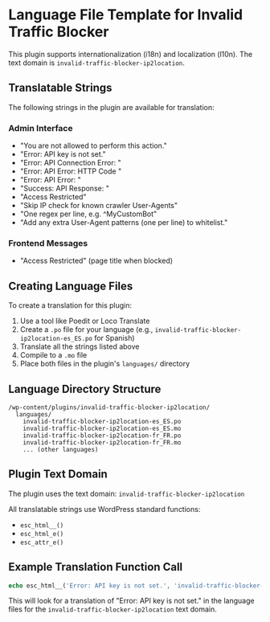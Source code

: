 # Language File Template for Invalid Traffic Blocker

This plugin supports internationalization (i18n) and localization (l10n). The text domain is `invalid-traffic-blocker-ip2location`.

## Translatable Strings

The following strings in the plugin are available for translation:

### Admin Interface
- "You are not allowed to perform this action."
- "Error: API key is not set."
- "Error: API Connection Error: "
- "Error: API Error: HTTP Code "
- "Error: API Error: "
- "Success: API Response: "
- "Access Restricted"
- "Skip IP check for known crawler User-Agents"
- "One regex per line, e.g. ^MyCustomBot"
- "Add any extra User-Agent patterns (one per line) to whitelist."

### Frontend Messages
- "Access Restricted" (page title when blocked)

## Creating Language Files

To create a translation for this plugin:

1. Use a tool like Poedit or Loco Translate
2. Create a `.po` file for your language (e.g., `invalid-traffic-blocker-ip2location-es_ES.po` for Spanish)
3. Translate all the strings listed above
4. Compile to a `.mo` file
5. Place both files in the plugin's `languages/` directory

## Language Directory Structure

```
/wp-content/plugins/invalid-traffic-blocker-ip2location/
  languages/
    invalid-traffic-blocker-ip2location-es_ES.po
    invalid-traffic-blocker-ip2location-es_ES.mo
    invalid-traffic-blocker-ip2location-fr_FR.po
    invalid-traffic-blocker-ip2location-fr_FR.mo
    ... (other languages)
```

## Plugin Text Domain

The plugin uses the text domain: `invalid-traffic-blocker-ip2location`

All translatable strings use WordPress standard functions:
- `esc_html__()`
- `esc_html_e()`
- `esc_attr_e()`

## Example Translation Function Call

```php
echo esc_html__('Error: API key is not set.', 'invalid-traffic-blocker-ip2location');
```

This will look for a translation of "Error: API key is not set." in the language files for the `invalid-traffic-blocker-ip2location` text domain.

